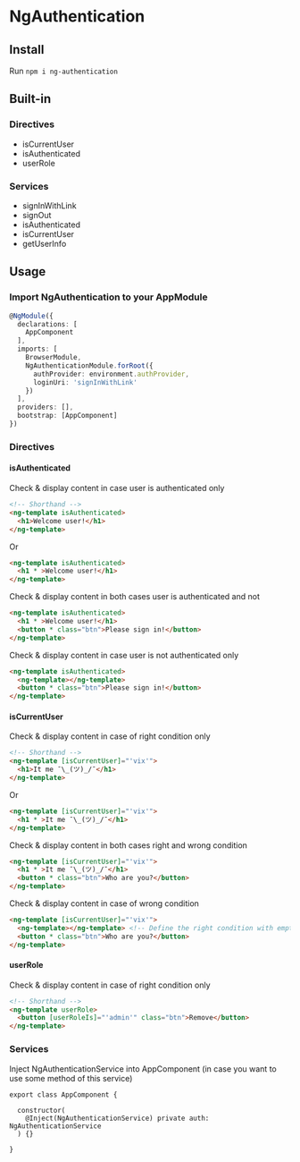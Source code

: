 # NgAuthentication

## Install
Run `npm i ng-authentication`

## Built-in

### Directives
- isCurrentUser
- isAuthenticated
- userRole

### Services
- signInWithLink
- signOut
- isAuthenticated
- isCurrentUser
- getUserInfo

## Usage

### Import NgAuthentication to your AppModule
```TypeScript
@NgModule({
  declarations: [
    AppComponent
  ],
  imports: [
    BrowserModule,
    NgAuthenticationModule.forRoot({
      authProvider: environment.authProvider,
      loginUri: 'signInWithLink'
    })
  ],
  providers: [],
  bootstrap: [AppComponent]
})
```


### Directives
#### isAuthenticated
Check & display content in case user is authenticated only
```html
<!-- Shorthand -->
<ng-template isAuthenticated>
  <h1>Welcome user!</h1>
</ng-template>
```
Or
```html
<ng-template isAuthenticated>
  <h1 * >Welcome user!</h1>
</ng-template>
```

Check & display content in both cases user is authenticated and not
```html
<ng-template isAuthenticated>
  <h1 * >Welcome user!</h1>
  <button * class="btn">Please sign in!</button>
</ng-template>
```

Check & display content in case user is not authenticated only
```html
<ng-template isAuthenticated>
  <ng-template></ng-template>
  <button * class="btn">Please sign in!</button>
</ng-template>
```

#### isCurrentUser
Check & display content in case of right condition only
```html
<!-- Shorthand -->
<ng-template [isCurrentUser]="'vix'">
  <h1>It me ¯\_(ツ)_/¯</h1>
</ng-template>
```
Or
```html
<ng-template [isCurrentUser]="'vix'">
  <h1 * >It me ¯\_(ツ)_/¯</h1>
</ng-template>
```

Check & display content in both cases right and wrong condition
```html
<ng-template [isCurrentUser]="'vix'">
  <h1 * >It me ¯\_(ツ)_/¯</h1>
  <button * class="btn">Who are you?</button>
</ng-template>
```

Check & display content in case of wrong condition
```html
<ng-template [isCurrentUser]="'vix'">
  <ng-template></ng-template> <!-- Define the right condition with empty content -->
  <button * class="btn">Who are you?</button>
</ng-template>
```

#### userRole
Check & display content in case of right condition only
```html
<!-- Shorthand -->
<ng-template userRole>
  <button [userRoleIs]="'admin'" class="btn">Remove</button>
</ng-template>
```

### Services
Inject NgAuthenticationService into AppComponent (in case you want to use some method of this service)
```
export class AppComponent {

  constructor(
    @Inject(NgAuthenticationService) private auth: NgAuthenticationService
  ) {}

}
```
